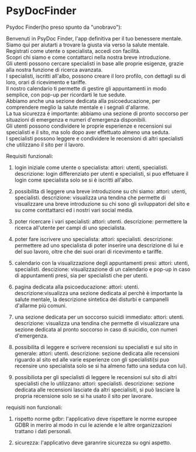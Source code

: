 # PsyDocFinder
Psydoc Finder(ho preso spunto da "unobravo"):

Benvenuti in PsyDoc Finder, l'app definitiva per il tuo benessere mentale.<br>
Siamo qui per aiutarti a trovare la giusta via verso la salute mentale.<br>
Registrati come utente o specialista, accedi con facilità.<br>
Scopri chi siamo e come contattarci nella nostra breve introduzione.<br>
Gli utenti possono cercare specialisti in base alle proprie esigenze, grazie alla nostra funzione di ricerca avanzata.<br>
I specialisti, iscritti all'albo, possono creare il loro profilo, con dettagli su di loro, orari di ricevimento e tariffe.<br>
Il nostro calendario ti permette di gestire gli appuntamenti in modo semplice, con pop-up per ricordarti le tue sedute.<br> 
Abbiamo anche una sezione dedicata alla psicoeducazione, per comprendere meglio la salute mentale e i segnali d'allarme.<br>
La tua sicurezza è importante: abbiamo una sezione di pronto soccorso per situazioni di emergenza e numeri d'emergenza disponibili.<br> 
Gli utenti possono condividere le proprie esperienze e recensioni sui specialisti e il sito, ma solo dopo aver effettuato almeno una seduta.<br> 
I specialisti possono leggere e condividere le recensioni di altri specialisti che utilizzano il sito per il lavoro.<br>


Requisiti funzionali:

1) login iniziale come utente o specialista:
	attori:	utenti, specialisti.
	descrizione: login differenziato per utenti e specialisti, si puo effetuare il login come specialista solo se si è iscritti all'albo.

2) possibilita di leggere una breve introduzione su chi siamo:
	attori: utenti, specialisti.
	descrizione: visualizza una tendina che permette di visualizzare una breve introduzione su chi sono gli sviluppatori del sito e su come conttattarci ed i nostri vari social media.

3) poter ricercare i vari specialisti:
	attori: utenti.
	descrizione: permettere la ricerca all'utente per campi di uno specialista.

4) poter fare iscrivere uno specialista:
	attori: specialisti.
	descrizione: permettere ad uno specialista di poter inserire una descrizione di lui e del suo lavoro, oltre che dei suoi orari di ricevimento e tariffe.

5) calendario con la visualizzazione degli appuntamenti presi:
	attori: utenti, specialisti.
	descizione: visualizzazione di un calendario e pop-up in caso di appuntamenti presi, sia per specialisti che per utenti.

6) pagina dedicata alla psicoeducazione:
	attori: utenti.
	descrizione:visualizza una sezione dedicata al perchè è importante la salute mentale, la descrizione sintetica dei disturbi e campanelli d'allarme più comuni.

7) una sezione dedicata per un soccorso suicidi immediato:
	attori: utenti.
	descrizione: visualizza una tendina che permette di visualizzare una sezione dedicata al pronto soccorso in caso di suicidio, con numeri d'emergenza.

8) possibilita di leggere e scrivere recensioni su specialisti e sul sito in generale:
	attori: utenti.
	descrizione: sezione dedicata alle recensioni riguardo al sito ed alle varie esperienze con gli specialisti(si puo recensire uno specialista solo se si ha almeno fatto una seduta con lui).

9) possibiliota per gli specialisti di leggere le recensioni sul sito di altri specialisti che lo utilizzano:
	attori: specialisti.
	descrizione: sezione dedicata alle recensioni lasciate da altri specialisiti, si può lasciare la propria recensione solo se si ha usato il sito per lavorare.

requisiti non funzionali:

1) rispetto norme gdbr:
	l'applicativo deve rispettare le norme europee GDBR in meriro al modo in cui le aziende e le altre organizzazioni trattano i dati personali.
	
2) sicurezza:
	l'applicativo deve garanrire sicurezza su ogni aspetto.
